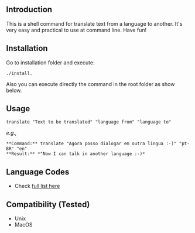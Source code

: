 ## Introduction
This is a shell command for translate text from a language to another. It's very easy and practical to use at command line. Have fun! 

## Installation
Go to installation folder and execute: 
```
./install.
```
  
Also you can execute directly the command in the root folder as show below.

## Usage
```
translate "Text to be translated" "language from" "language to"  
```
  
*e.g.,*

```
**Command:** translate "Agora posso dialogar em outra lingua :-)" "pt-BR" "en"  
**Result:** *"Now I can talk in another language :-)*
```

## Language Codes
- Check [full list here](https://sites.google.com/site/tomihasa/google-language-codes)

## Compatibility (Tested)
- Unix
- MacOS
